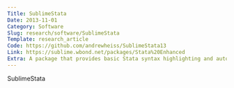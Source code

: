 ```yaml
---
Title: SublimeStata
Date: 2013-11-01
Category: Software
Slug: research/software/SublimeStata
Template: research_article
Code: https://github.com/andrewheiss/SublimeStata13
Link: https://sublime.wbond.net/packages/Stata%20Enhanced
Extra: A package that provides basic Stata syntax highlighting and automation for Sublime Text 2 and 3 (author)
---
```


SublimeStata
